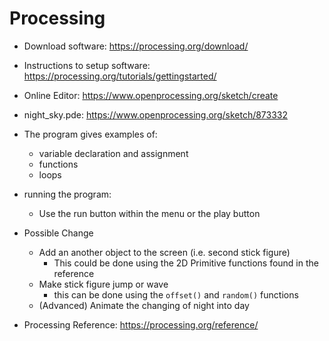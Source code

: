 # Processing

* Download software: https://processing.org/download/

* Instructions to setup software: https://processing.org/tutorials/gettingstarted/

* Online Editor: https://www.openprocessing.org/sketch/create

* night_sky.pde: https://www.openprocessing.org/sketch/873332

* The program gives examples of:

    * variable declaration and assignment
    * functions
    * loops

* running the program:
    * Use the run button within the menu or the play button

* Possible Change
    * Add an another object to the screen (i.e. second stick figure)
        * This could be done using the 2D Primitive functions found in the reference
    * Make stick figure jump or wave
        * this can be done using the `offset()` and `random()` functions
    * (Advanced) Animate the changing of night into day

* Processing Reference: https://processing.org/reference/
